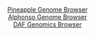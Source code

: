 <div id="Pineapple_Genome_Browser" align="center">
  <a href="https://igv.org/app/?sessionURL=blob:zZPRbpswFIbfxVKrTSKAISEBqZrSLE2rNKnWjJCmqpABQ9yCTWwDIVHefW61aTed1FxsmuQLn6Njn__8_nwANeaCMAo8YOmwp0MINCA2rFmgoszxHBVYAC9FucAa4DjFHNMYA.8AUiQk8u9v1cmNlKXwDIPIslMgmjFd2Doq0J5R1Ag9ZoUxYnmOIsaRZFwYlxzVzCBZ3WlwhMpSV71tvWckSCID5eWGUcGMEtMsbNR94a9UmGHKChwWVS7Jm4BQ6VEaEz1FX4bBYhjHWIgpbm.Si.H0Zri0x_564ozW_t114DvB.YJkFMmK4wvorrbferPnEZ4Fiy1bVTkvgt1gOUkezuyv5.NdSTgWF7APB7bT7ZmmMobQBO_.p5nVIifOXSXVJh5tZ.Po5sy6dO_qZjR52Jf0.8vzuvvu5BAcNZCzuFIkgHjD.x40Ndt0tJ7ldF63cKCZpqv84YwA7_FJA5Kj.EWVPx6AbEvFCxB4W72howHGE8yB13FNsw9d1.p1.13TdeFRO4CK53_P3Cv_3u2b1tCynDAluVQwJ6GgpdARpXodp3q2P9HNabGaUWdgwfv5Erer5sy6QtHYXj_ctfP3OXr9YKr52xOqUT.i6Z.Q9xEhuoxOxS3w232ysxVqE6eBz3i.bK9VgBlG04L4f7ToNHtSxgskVb3KqPAnczXiBFGpEjURJCI5kW2gnGQN8KBlK3RBzHKmWAQ8iz6ZmqnBnvn5N6L28en4Aw--">Pineapple Genome Browser</a>
</div>
<div id="Alphonso_Genome_Browser" align="center">
  <a href="https://igv.org/app/?sessionURL=blob:zZJdb9owFIb_i6VWmxTySUITCU2BQqF061oWAlRVZBInuDh2ajsBivjv86pNu1mlcrFpki_sI3.85_FzAA3iAjMKAmDrlqtbFtCAWLPtFJYVQV9giQQIckgE0gBHOeKIpggEB5BDIWF0f6NOrqWsRGAYWFatEtKC6cLRYQlfGIVboaesNPqMELhiHErGhdHjsGEGLprWFq1gVenqbUd3jQxKaEBSrRkVzKgQLZKtui_5VUoKRFmJkrImEr8GSFQelTHTc_gpjKdhmiIhJmg_zrrhZBzOnEG0vPL6y.h2FEdefD7FBYWy5qg7l5tmH49FPFtYy.tveTTzPTEgCzRKz5zL88GuwhyJrtWxLhyv3fbbCgymGdr9Tz2rgU_se7S8X41C._YpfLpcDs_sXuXvYtK7GT9X2eKNzo8aICytlQkgXfNOYJmaY3qaa3utH1PrQjNNX_HhDIPg4VEDksN0o7Y_HIDcV8oXINBz_aqOBhjPEAdByzfNjuX7ttvutE3ft47aAdSc_D24w.je75h2aNtekmMilcxZImgldEip3qS5XrycSHPQKIK3u5uhvFtGtPR6LpuT6WBYFxtz80eariKgHn_9QtXqezL9E_PeE0SXq1N1Q7ado8u63b9b7C72Ek6e_avO14jQ.ec38ZyGJme8hFLtVxW1_OlbAzmGVKpCgwVeYYLlPlYU2RYElu0obUHKCFMeAl6sPpiaqVmu.fG3ns7x8fgd">Alphonso Genome Browser</a>
</div>


<div id="DAF_Genomics_Browser" align="center">
  <a href="https://igv.org/app/?sessionURL=blob:tZFra9swFIb_iyD95Kvs2LEhDG9tlrZpAw1uupQSFPvY1mJZriQvSUP..4TXMdiFMehAEhLn8r46zxF9ASEpb1CMsOUOLddFBpIV3y0Ia2u4JQwkigtSSzCQgAIENBmg.IgKIhVJ72a6slKqlbFt56QwS2g4o5m0pGeR1pS8UxXoVBNbhJEX3pCdtDLOdLIiNqnbijeS2yTLQErTsVtoyvWO6ON7bN23hDXrakV71bU2oY3lVkG0W9rksP.Lkf.grBd9lywXSV9_DYfLfJxcXyb33kW6.hh8WKXz6TINlmcLWjZEdQLGV55YTgf4vSOm8_kn_jB73q82uBRsm5c3A._87GLfUgFy7IbuyAt8H4_QyUA1zzoNAWWVcGPXN0I8MrDvm69XbxjoKQhOUfz4ZCAlSLbV6Y9HpA6tRoUkPHc9NQNxkYNAsRk5TuhGER76oe9EkXsyjqgT9RuznKR3UejgBOPA2hCm9Qta9wPUQr8G3wrkT531_ldQ4rx7uafgywGebN168bl9mNzMrrzb.WHj_xZUpP3_8WMFF4woHfr2fMVCaq3HoFE_uHinp9NX">DAF Genomics Browser</a>
</div>
